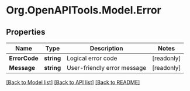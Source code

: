 
# Org.OpenAPITools.Model.Error

## Properties

Name | Type | Description | Notes
------------ | ------------- | ------------- | -------------
**ErrorCode** | **string** | Logical error code | [readonly] 
**Message** | **string** | User-friendly error message | [readonly] 

[[Back to Model list]](../README.md#documentation-for-models)
[[Back to API list]](../README.md#documentation-for-api-endpoints)
[[Back to README]](../README.md)

